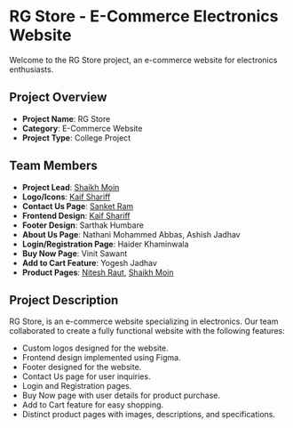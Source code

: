 # RG Store - E-Commerce Electronics Website

Welcome to the RG Store project, an e-commerce website for electronics enthusiasts.

## Project Overview

- **Project Name**: RG Store
- **Category**: E-Commerce Website
- **Project Type**: College Project

## Team Members

- **Project Lead**: [Shaikh Moin](https://github.com/Skmoin5502)
- **Logo/Icons**: [Kaif Shariff](https://github.com/Kaif-Shariff)
- **Contact Us Page**: [Sanket Ram](https://github.com/SanketRam2)
- **Frontend Design**: [Kaif Shariff](https://github.com/Kaif-Shariff)
- **Footer Design**: Sarthak Humbare
- **About Us Page**: Nathani Mohammed Abbas, Ashish Jadhav
- **Login/Registration Page**: Haider Khaminwala
- **Buy Now Page**: Vinit Sawant
- **Add to Cart Feature**: Yogesh Jadhav
- **Product Pages**: [Nitesh Raut](https://github.com/Nitu24), [Shaikh Moin](https://github.com/Skmoin5502)

## Project Description

RG Store, is an e-commerce website specializing in electronics. Our team collaborated to create a fully functional website with the following features:

- Custom logos designed for the website.
- Frontend design implemented using Figma.
- Footer designed for the website.
- Contact Us page for user inquiries.
- Login and Registration pages.
- Buy Now page with user details for product purchase.
- Add to Cart feature for easy shopping.
- Distinct product pages with images, descriptions, and specifications.

